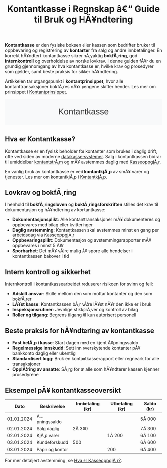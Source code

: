 ﻿---
title: "Kontantkasse i Regnskap â€“ Guide til Bruk og HÃ¥ndtering"
meta_title: "Kontantkasse i Regnskap â€“ Guide til Bruk og HÃ¥ndtering"
meta_description: '**Kontantkasse** er den fysiske boksen eller kassen som bedrifter bruker til oppbevaring og registrering av **kontanter** fra salg og andre innbetalinger. En ko...'
slug: kontantkasse
type: blog
layout: pages/single
---

**Kontantkasse** er den fysiske boksen eller kassen som bedrifter bruker til oppbevaring og registrering av **kontanter** fra salg og andre innbetalinger. En korrekt hÃ¥ndtert kontantkasse sikrer nÃ¸yaktig **bokfÃ¸ring**, god **internkontroll** og overholdelse av norske lovkrav. I denne guiden fÃ¥r du en grundig gjennomgang av hva kontantkasse er, hvilke krav og prosedyrer som gjelder, samt beste praksis for sikker hÃ¥ndtering.

Artikkelen tar utgangspunkt i **kontantprinsippet**, hvor alle kontanttransaksjoner bokfÃ¸res nÃ¥r pengene skifter hender. Les mer om prinsippet i [Kontantprinsippet](/blogs/regnskap/kontantprinsippet "Kontantprinsippet: Guide til kontantregnskap i Norge").

![Kontantkasse](kontantkasse-image.svg)

## Hva er Kontantkasse?

Kontantkasse er en fysisk beholder for kontanter som brukes i daglig drift, ofte ved siden av moderne [datakasse-systemer](/blogs/regnskap/hva-er-datakasse "Hva er Datakasse? Komplett Guide til Kassasystem, Krav og RegnskapsfÃ¸ring"). Salg i kontantkassen bidrar til umiddelbar [kontantstrÃ¸m](/blogs/regnskap/hva-er-kontantstrom "Hva er KontantstrÃ¸m? Guide til KontantstrÃ¸m i Regnskap") og mÃ¥ avstemmes daglig med [KasseoppgjÃ¸r](/blogs/regnskap/hva-er-kasseoppgjor "Hva er KasseoppgjÃ¸r? Daglig Kontantavstemming i Kassasystemet").

En vanlig bruk av kontantkasse er ved **kontantkjÃ¸p** av smÃ¥ varer og tjenester. Les mer om kontantkjÃ¸p i [KontantkjÃ¸p](/blogs/regnskap/kontantkjop "KontantkjÃ¸p â€“ Komplett Guide til RegnskapsfÃ¸ring av KontantkjÃ¸p").

## Lovkrav og bokfÃ¸ring

I henhold til **bokfÃ¸ringsloven** og **bokfÃ¸ringsforskriften** stilles det krav til dokumentasjon og hÃ¥ndtering av kontantkasse:

* **Dokumentasjonsplikt**: Alle kontanttransaksjoner mÃ¥ dokumenteres og oppbevares med bilag eller kvitteringer
* **Daglig avstemming**: Kontantkassen skal avstemmes minst en gang per arbeidsdag via KasseoppgjÃ¸r
* **Oppbevaringsplikt**: Dokumentasjon og avstemmingsrapporter mÃ¥ oppbevares i minst 5 Ã¥r
* **Sporbarhet**: Det mÃ¥ vÃ¦re mulig Ã¥ spore alle hendelser i kontantkassen bakover i tid

## Intern kontroll og sikkerhet

Internkontroll i kontantkassearbeidet reduserer risikoen for svinn og feil:

* **Adskilt ansvar**: Skille mellom den som mottar kontanter og den som bokfÃ¸rer
* **LÃ¥st kasse**: Kontantkassen bÃ¸r vÃ¦re lÃ¥st nÃ¥r den ikke er i bruk
* **Inspeksjonsrutiner**: Jevnlige stikkprÃ¸ver og kontroll av bilag
* **Roller og tilgang**: Begrens tilgang til kun autorisert personell

## Beste praksis for hÃ¥ndtering av kontantkasse

* **Fast belÃ¸p i kasse**: Start dagen med en kjent Ã¥pningssaldo
* **Regelmessige innskudd**: Sett inn overskytende kontanter pÃ¥ bankkonto daglig eller ukentlig
* **Standardisert logg**: Bruk en kontantkasserapport eller regneark for alle transaksjoner
* **OpplÃ¦ring av ansatte**: SÃ¸rg for at alle som hÃ¥ndterer kassen kjenner prosedyrene

## Eksempel pÃ¥ kontantkasseoversikt

| Dato       | Beskrivelse     | Innbetaling (kr) | Utbetaling (kr) | Saldo (kr) |
|------------|-----------------|------------------|-----------------|------------|
| 01.01.2024 | Ã…pningssaldo    |                  |                 | 5Â 000      |
| 02.01.2024 | Salg daglig     | 2Â 300            |                 | 7Â 300      |
| 02.01.2024 | KjÃ¸p varer      |                  | 1Â 200           | 6Â 100      |
| 03.01.2024 | Kundeforskudd   | 500              |                 | 6Â 600      |
| 03.01.2024 | Papir og kontor |                  | 200             | 6Â 400      |

For mer detaljert avstemming, se [Hva er KasseoppgjÃ¸r?](/blogs/regnskap/hva-er-kasseoppgjor "Hva er KasseoppgjÃ¸r? Daglig Kontantavstemming i Kassasystemet").
